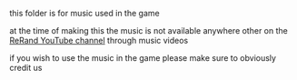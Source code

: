 this folder is for music used in the game<br>

at the time of making this the music is not available anywhere other on the [ReRand YouTube channel](https://www.youtube.com/@ReRandStudios) through music videos<br>

if you wish to use the music in the game please make sure to obviously credit us
